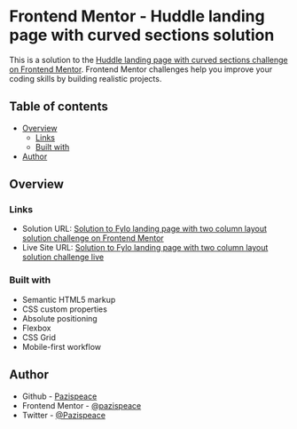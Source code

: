 # Frontend Mentor - Huddle landing page with curved sections solution

This is a solution to the [Huddle landing page with curved sections challenge on Frontend Mentor](https://www.frontendmentor.io/challenges/huddle-landing-page-with-curved-sections-5ca5ecd01e82137ec91a50f2). Frontend Mentor challenges help you improve your coding skills by building realistic projects.

## Table of contents

- [Overview](#overview)
  - [Links](#links)
  - [Built with](#built-with)
- [Author](#author)

## Overview

### Links

- Solution URL: [Solution to Fylo landing page with two column layout solution challenge on Frontend Mentor](https://www.frontendmentor.io/solutions/responsive-huddle-landing-page-with-curved-sections-r1A9aXqU5)
- Live Site URL: [Solution to Fylo landing page with two column layout solution challenge live](https://Pazispeace.github.io/FrontendMentor-Challenges/huddle-landing-page-with-curved-sections-master)

### Built with

- Semantic HTML5 markup
- CSS custom properties
- Absolute positioning
- Flexbox
- CSS Grid
- Mobile-first workflow

## Author

- Github - [Pazispeace](https://github.com/Pazispeace)
- Frontend Mentor - [@pazispeace](https://www.frontendmentor.io/profile/Pazispeace)
- Twitter - [@Pazispeace](https://www.twitter.com/pazispeace)
